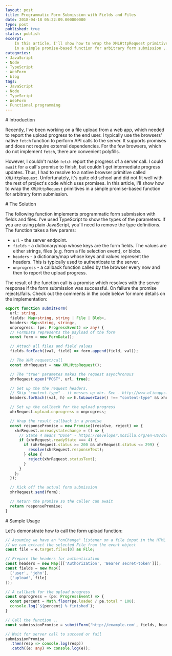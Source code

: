 ```yaml
---
layout: post
title: Programmatic Form Submission with Fields and Files
date: 2018-04-18 05:22:09.000000000
type: post
published: true
status: publish
excerpt: 
    In this article, I'll show how to wrap the XMLHttpRequest primitives
    in a simple promise-based function for arbitrary form submission ... 
categories:
- JavaScript
- Node
- TypeScript
- WebForm
- blog
tags:
- JavaScript
- Node
- TypeScript
- WebForm
- Functional programming
---
```


<div id='introduction'/>
# Introduction

Recently, I've been working on a file upload from a web app, which needed to report 
the upload progress to the end user. I typically use the browsers' native `fetch` function to
perform API calls to the server. It supports promises and does not require external
dependencies. For the few browsers, which do not implement `fetch`, there are 
convenient polyfills.

However, I couldn't make `fetch` report the progress of a server call. 
I could `await` for a call's promise to finish, but couldn't get intermediate progress updates.
Thus, I had to resolve to a native browser primitive called `XMLHttpRequest`.
Unfortunately, it's quite old school and did not fit well with the rest of project's code
which uses promises. In this article, I'll show how to wrap the `XMLHttpRequest` primitives
in a simple promise-based function for arbitrary form submission.

<div id='solution'/>
# The Solution

The following function implements programmatic form submission with fields and files.
I've used TypeScript to show the types of the parameters. If you are using plain JavaScript,
you'll need to remove the type definitions. The function takes a few params:

- `url` - the server endpoint.
- `fields` - a dictionary/map whose keys are the form fields. The values are either strings, files (e.g. from a file selection event), or blobs.
- `headers` - a dictionary/map whose keys and values represent the headers. This is typically used to authenticate to the server.
- `onprogress` - a callback function called by the browser every now and then to report the upload progress.  

The result of the function call is a promise which resolves with the server response if the form
submission was successful. On failure the promise rejects/fails. Check out the comments in the code below
for more details on the implementation:

```typescript
export function submitForm(
  url: string,
  fields: Map<string, string | File | Blob>,
  headers: Map<string, string>,
  onprogress: (pe: ProgressEvent) => any) {
  // FormData represents the payload of the form
  const form = new FormData();

  // Attach all files and field values
  fields.forEach((val, field) => form.append(field, val));

  // The XHR request/call
  const xhrRequest = new XMLHttpRequest();

  // The "true" parametes makes the request asynchronous
  xhrRequest.open("POST", url, true);

  // Set up the the request headers.
  // Skip "content-type" - it messes up xhr. See - http://www.olioapps.com/blog/formdata-fetch-gotchas/
  headers.forEach((val, h) => h.toLowerCase() !== "content-type" && xhrRequest.setRequestHeader(h, val));

  // Set up the callback for the upload progress
  xhrRequest.upload.onprogress = onprogress;

  // Wrap the result callback in a promise
  const responsePromise = new Promise((resolve, reject) => {
    xhrRequest.onreadystatechange = () => {
      // State 4 means "Done" - https://developer.mozilla.org/en-US/docs/Web/API/XMLHttpRequest/readyState
      if (xhrRequest.readyState === 4) {
        if (xhrRequest.status >= 200 && xhrRequest.status <= 299) {
          resolve(xhrRequest.responseText);
        } else {
          reject(xhrRequest.statusText);
        }
      }
    };
  });

  // Kick off the actual form submission
  xhrRequest.send(form);

  // Return the promise so the caller can await
  return responsePromise;
}
``` 

<div id='usage'/>
# Sample Usage

Let's demonstrate how to call the form upload function:

```typescript
// Assuming we have an "onChange" listener on a file input in the HTML
// we can extract the selected File from the event object
const file = e.target.files[0] as File;

// Prepare the headers for authentication
const headers = new Map([['Authorization', 'Bearer secret-token']]);
const fields = new Map([
  ['user', 'john'],
  ['upload', file]
]);

// A callback for the upload progress
const onprogress = (pe: ProgressEvent) => {
  const percent = Math.floor(pe.loaded / pe.total * 100);
  console.log(`${percent} % finished`);
}

// Call the function ..
const submissionPromise = submitForm('http://example.com', fields, headers, onprogress);

// Wait for server call to succeed or fail
submissionPromise
  .then(resp => console.log(resp))
  .catch((e: any) => console.log(e));
```
